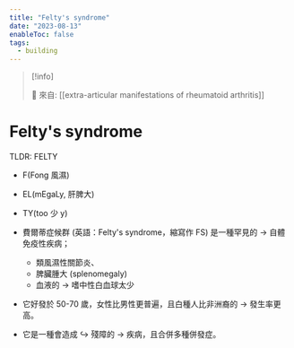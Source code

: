 ```yaml
---
title: "Felty's syndrome"
date: "2023-08-13"
enableToc: false
tags:
  - building
---
```


> [!info]
>
> 🌱 來自: [[extra-articular manifestations of rheumatoid arthritis]]

# Felty's syndrome

TLDR: FELTY

- F(Fong 風濕)
- EL(mEgaLy, 肝脾大)
- TY(too 少 y)

- 費爾蒂症候群 (英語：Felty's syndrome，縮寫作 FS) 是一種罕見的 → 自體免疫性疾病；
  - 類風濕性關節炎、
  - 脾臟腫大 (splenomegaly)
  - 血液的 → 嗜中性白血球太少
- 它好發於 50-70 歲，女性比男性更普遍，且白種人比非洲裔的 → 發生率更高。
- 它是一種會造成 ↪ 殘障的 → 疾病，且合併多種併發症。
